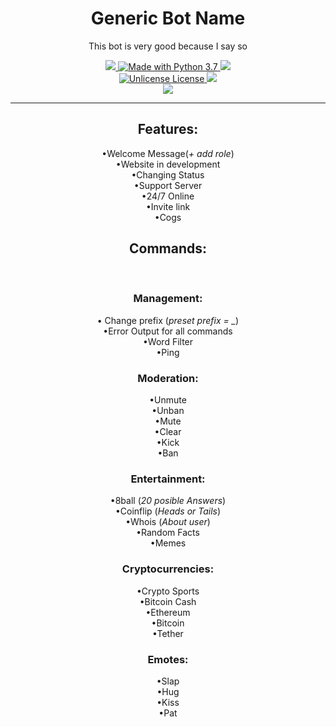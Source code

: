 <h1 align="center"> Generic Bot Name </h1>
<p align="center">This bot is very good because I say so </p>
<div align="center">
  <p align="center">
      <a href="https://github.com/Paic26/GenericBotName/releases/tag/V2.5">
        <img src="https://img.shields.io/github/downloads/Paic26/GenericBotName/V2.5/total?color=ffa600&label=Download%20v2.5&logo=Github&logoColor=ffa600&style=for-the-badge">
      </a>
      <a href="https://www.python.org/downloads/">
        <img src="https://img.shields.io/badge/Made%20With-Python%203.7-blue.svg?style=for-the-badge&logo=Python" alt="Made with Python 3.7">
      </a>
      <a href="https://heroku.com">
        <img src="https://img.shields.io/badge/deploy_to-heroku-997FBC.svg?style=for-the-badge&logo=Heroku">
      </a>
    <br>
      <a href="https://github.com/Paic26/GenericBotName/master/LICENSE">
        <img src="https://img.shields.io/badge/license-unlicense-00d696.svg?style=for-the-badge" alt="Unlicense License">
      </a>
      <a href="https://github.com/Paic26/GenericBotName/commits/master">
        <img src=https://img.shields.io/badge/Commits%20-127/month-42a341.svg?style=for-the-badge&logo=Github">
      </a>
     <br>
      <a href="https://discord.io/GenericBotName">
        <img src="https://img.shields.io/badge/discord-join-7289DA.svg?style=for-the-badge&logo=Discord">
      </a>
  </p>
</div>
                                                                                                        
                                                                                                        
---

<h2 align="center"> Features: </h2>
<p align="center">
 &bull;Welcome Message(<em>+ add role</em>) <br>
 &bull;Website in development <br>
 &bull;Changing Status <br>
 &bull;Support Server <br>
 &bull;24/7 Online <br>
 &bull;Invite link <br>
 &bull;Cogs <br>
</p>
<h2 align="center"> Commands: </h2><br>

<h3 align="center"> Management: </h3>
<p align="center">
 &bull; Change prefix (<em>preset prefix = _</em>)<br>
 &bull;Error Output for all commands<br>
 &bull;Word Filter <br>
 &bull;Ping<br>
</p>
<h3 align="center"> Moderation: </h3>
<p align="center">
 &bull;Unmute <br>
 &bull;Unban <br>
 &bull;Mute <br>
 &bull;Clear <br>
 &bull;Kick <br>
 &bull;Ban <br>
</p>
<h3 align="center"> Entertainment: </h3>
<p align="center">
 &bull;8ball (<em>20 posible Answers</em>) <br>  
 &bull;Coinflip (<em>Heads or Tails</em>)  <br>
 &bull;Whois (<em>About user</em>) <br>
 &bull;Random Facts <br>
 &bull;Memes <br>
</p>
<h3 align="center"> Cryptocurrencies: </h3>
<p align="center">
 &bull;Crypto Sports <br>
 &bull;Bitcoin Cash <br>
 &bull;Ethereum <br>
 &bull;Bitcoin <br>
 &bull;Tether <br>
</p>
<h3 align="center"> Emotes: </h3>
<p align="center">
 &bull;Slap<br>
 &bull;Hug<br>
 &bull;Kiss<br>
 &bull;Pat<br>
 


</p>
